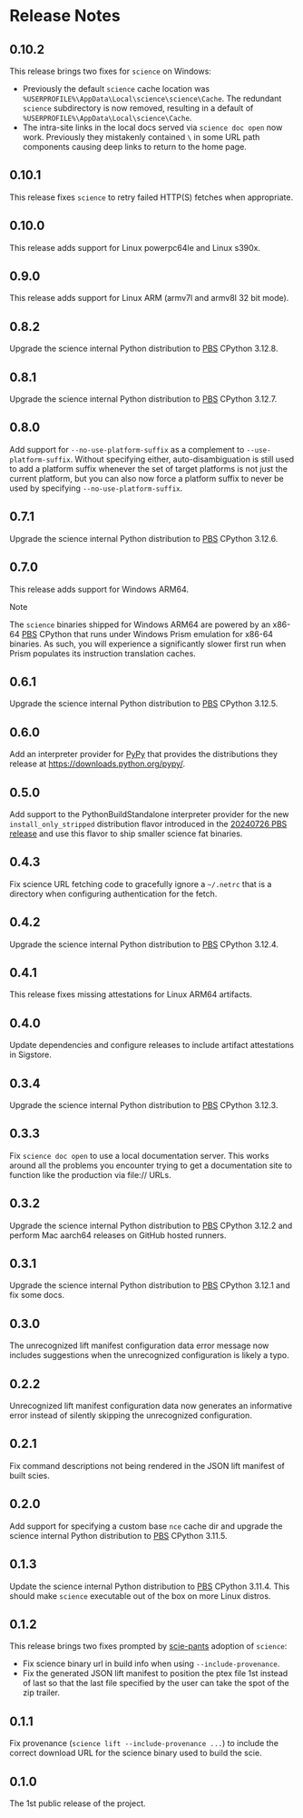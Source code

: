 # Release Notes

## 0.10.2

This release brings two fixes for `science` on Windows:
+ Previously the default `science` cache location was
  `%USERPROFILE%\AppData\Local\science\science\Cache`. The redundant `science` subdirectory is now
  removed, resulting in a default of `%USERPROFILE%\AppData\Local\science\Cache`.
+ The intra-site links in the local docs served via `science doc open` now work. Previously they
  mistakenly contained `\` in some URL path components causing deep links to return to the home
  page.

## 0.10.1

This release fixes `science` to retry failed HTTP(S) fetches when appropriate.

## 0.10.0

This release adds support for Linux powerpc64le and Linux s390x.

## 0.9.0

This release adds support for Linux ARM (armv7l and armv8l 32 bit mode).

## 0.8.2

Upgrade the science internal Python distribution to [PBS][PBS] CPython 3.12.8.

## 0.8.1

Upgrade the science internal Python distribution to [PBS][PBS] CPython 3.12.7.

## 0.8.0

Add support for `--no-use-platform-suffix` as a complement to `--use-platform-suffix`. Without
specifying either, auto-disambiguation is still used to add a platform suffix whenever the
set of target platforms is not just the current platform, but you can also now force a platform
suffix to never be used by specifying `--no-use-platform-suffix`.

## 0.7.1

Upgrade the science internal Python distribution to [PBS][PBS] CPython 3.12.6.

## 0.7.0

This release adds support for Windows ARM64. 

> [!NOTE]
> The `science` binaries shipped for Windows ARM64 are powered by an x86-64 [PBS][PBS] CPython
> that runs under Windows Prism emulation for x86-64 binaries. As such, you will experience a
> significantly slower first run when Prism populates its instruction translation caches.

## 0.6.1

Upgrade the science internal Python distribution to [PBS][PBS] CPython 3.12.5.

## 0.6.0

Add an interpreter provider for [PyPy](https://pypy.org/) that provides the distributions they
release at https://downloads.python.org/pypy/.

## 0.5.0

Add support to the PythonBuildStandalone interpreter provider for the new `install_only_stripped`
distribution flavor introduced in the [20240726 PBS release](
https://github.com/astral-sh/python-build-standalone/releases/tag/20240726) and use this flavor to
ship smaller science fat binaries.

## 0.4.3

Fix science URL fetching code to gracefully ignore a `~/.netrc` that is a directory when configuring
authentication for the fetch.

## 0.4.2

Upgrade the science internal Python distribution to [PBS][PBS] CPython 3.12.4.

## 0.4.1

This release fixes missing attestations for Linux ARM64 artifacts.

## 0.4.0

Update dependencies and configure releases to include artifact attestations in Sigstore.

## 0.3.4

Upgrade the science internal Python distribution to [PBS][PBS] CPython 3.12.3.

## 0.3.3

Fix `science doc open` to use a local documentation server. This works around all the problems
you encounter trying to get a documentation site to function like the production via file:// URLs.

## 0.3.2

Upgrade the science internal Python distribution to [PBS][PBS] CPython 3.12.2 and perform Mac
aarch64 releases on GitHub hosted runners.

## 0.3.1

Upgrade the science internal Python distribution to [PBS][PBS] CPython 3.12.1 and fix some docs.

## 0.3.0

The unrecognized lift manifest configuration data error message now includes suggestions when the
unrecognized configuration is likely a typo.

## 0.2.2

Unrecognized lift manifest configuration data now generates an informative error instead of
silently skipping the unrecognized configuration.

## 0.2.1

Fix command descriptions not being rendered in the JSON lift manifest of built scies.

## 0.2.0

Add support for specifying a custom base `nce` cache dir and upgrade the science internal Python
distribution to [PBS][PBS] CPython 3.11.5.

## 0.1.3

Update the science internal Python distribution to [PBS][PBS] CPython 3.11.4. This should make
`science` executable out of the box on more Linux distros.

## 0.1.2

This release brings two fixes prompted by [scie-pants](https://github.com/pantsbuild/scie-pants)
adoption of `science`:
+ Fix science binary url in build info when using `--include-provenance`.
+ Fix the generated JSON lift manifest to position the ptex file 1st instead of last so that the
  last file specified by the user can take the spot of the zip trailer.

## 0.1.1

Fix provenance (`science lift --include-provenance ...`) to include the correct download URL for
the science binary used to build the scie.

## 0.1.0

The 1st public release of the project.

[PBS]: https://github.com/astral-sh/python-build-standalone/
